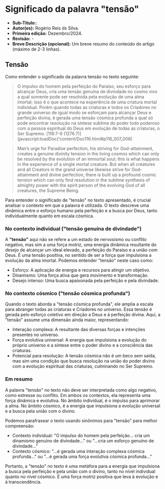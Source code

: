 # Significado da palavra "tensão"

* **Sub-Título:**: 
* **Autor(es):** Rogério Reis ds Silva.
* **Primeira edição:** Dezembro/2024.
* **Revisão:** -
* **Breve Descrição (opcional):** Um breve resumo do conteúdo do artigo (máximo de 2-3 linhas).

## Tensão

Como entender o significado da palavra tensão no texto seguinte:

> O impulso do homem pela perfeição do Paraíso, seu esforço para alcançar Deus, cria uma tensão genuína de divindade no cosmo vivo a qual somente pode ser resolvida pela evolução de uma alma imortal; isso é o que acontece na experiência de uma criatura mortal individual. Porém quando todas as criaturas e todos os Criadores no grande universo de igual modo se esforçam para alcançar Deus e perfeição divina, é gerada uma tensão cósmica profunda a qual só pode encontrar resolução na síntese sublime do poder todo poderoso com a pessoa espiritual do Deus em evolução de todas as criaturas, o Ser Supremo. [116:7-6 (1276.7)](javascript:loadDoc('content/Doc116.html#p116_007_006)

> Man’s urge for Paradise perfection, his striving for God-attainment, creates a genuine divinity tension in the living cosmos which can only be resolved by the evolution of an immortal soul; this is what happens in the experience of a single mortal creature. But when all creatures and all Creators in the grand universe likewise strive for God-attainment and divine perfection, there is built up a profound cosmic tension which can only find resolution in the sublime synthesis of almighty power with the spirit person of the evolving God of all creatures, the Supreme Being.
> 

Para entender o significado de "tensão" no texto apresentado, é crucial analisar o contexto em que a palavra é utilizada. O texto descreve uma dinâmica entre o esforço humano pela perfeição e a busca por Deus, tanto individualmente quanto em escala cósmica.

### No contexto individual ("tensão genuína de divindade")

A **"tensão"** aqui não se refere a um estado de nervosismo ou conflito negativo, mas sim a uma força motriz, uma energia dinâmica resultante do desejo de alcançar um ideal elevado, a perfeição do Paraíso e a união com Deus. É uma tensão positiva, no sentido de ser a força que impulsiona a evolução da alma imortal. Podemos entender "tensão" neste caso como:

* Esforço: A aplicação de energia e recursos para atingir um objetivo.
* Dinamismo: Uma força ativa que gera movimento e transformação.
* Desejo intenso: Uma busca apaixonada pela perfeição e pela divindade.
  
### No contexto cósmico ("tensão cósmica profunda")

Quando o texto aborda a "tensão cósmica profunda", ele amplia a escala para abranger todas as criaturas e Criadores no universo. Essa tensão é gerada pelo esforço coletivo em direção a Deus e à perfeição divina. Aqui, a "tensão" assume uma dimensão ainda maior, representando:

* Interação complexa: A resultante das diversas forças e intenções presentes no universo.
* Força evolutiva universal: A energia que impulsiona a evolução do próprio universo e a síntese entre o poder divino e a consciência das criaturas.
* Potencial para resolução: A tensão cósmica não é um beco sem saída, mas sim uma condição que busca resolução na união do poder divino com a evolução espiritual das criaturas, culminando no Ser Supremo.
  
### Em resumo

A palavra "tensão" no texto não deve ser interpretada como algo negativo, como estresse ou conflito. Em ambos os contextos, ela representa uma força dinâmica e evolutiva. No âmbito individual, é o impulso para aprimorar a alma. No âmbito cósmico, é a energia que impulsiona a evolução universal e a busca pela união com o divino.

Podemos parafrasear o texto usando sinônimos para "tensão" para melhor compreensão:

* Contexto individual: "O impulso do homem pela perfeição... cria um dinamismo genuíno de divindade..." ou "...cria um esforço genuíno de divindade..."
* Contexto cósmico: "...é gerada uma interação complexa cósmica profunda..." ou "...é gerada uma força evolutiva cósmica profunda..."

Portanto, a "tensão" no texto é uma metáfora para a energia que impulsiona a busca pela perfeição e pela união com o divino, tanto no nível individual quanto no nível cósmico. É uma força motriz positiva que leva à evolução e à transcendência.
